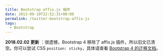 ```yaml
---
title: Bootstrap affix.js 插件
date: 2013-09-10T22:52:31+00:00
permalink: /twitter-bootstrap-affix-js
tags:
  - Bootstrap
---
```

**2018.02.02 更新** ：很遗憾，Bootstrap 4 移除了 affix.js 插件，所以旧文已清空。你可以尝试 CSS `position: sticky`，具体请查看 [Bootstrap 4 的迁移文档](https://getbootstrap.com/docs/4.0/migration/#components)。